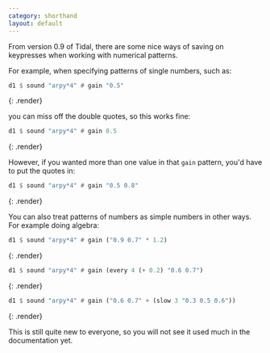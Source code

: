 ```yaml
---
category: shorthand
layout: default
---
```


From version 0.9 of Tidal, there are some nice ways of saving on
keypresses when working with numerical patterns.

For example, when specifying patterns of single numbers, such as:

~~~haskell
d1 $ sound "arpy*4" # gain "0.5"
~~~
{: .render}

you can miss off the double quotes, so this works fine:

~~~haskell
d1 $ sound "arpy*4" # gain 0.5
~~~
{: .render}

However, if you wanted more than one value in that `gain` pattern,
you'd have to put the quotes in:

~~~haskell
d1 $ sound "arpy*4" # gain "0.5 0.8"
~~~
{: .render}

You can also treat patterns of numbers as simple numbers in other
ways. For example doing algebra:

~~~haskell
d1 $ sound "arpy*4" # gain ("0.9 0.7" * 1.2)
~~~
{: .render}
~~~haskell
d1 $ sound "arpy*4" # gain (every 4 (+ 0.2) "0.6 0.7")
~~~
{: .render}
~~~haskell
d1 $ sound "arpy*4" # gain ("0.6 0.7" + (slow 3 "0.3 0.5 0.6"))
~~~
{: .render}

This is still quite new to everyone, so you will not see it used much
in the documentation yet.
